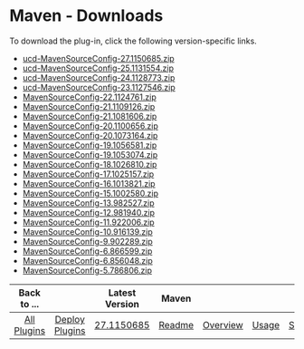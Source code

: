 
# Maven - Downloads

To download the plug-in, click the following version-specific links.

- [ucd-MavenSourceConfig-27.1150685.zip](https://raw.githubusercontent.com/UrbanCode/IBM-UCD-PLUGINS/main/files/MavenSourceConfig/ucd-MavenSourceConfig-27.1150685.zip)
- [ucd-MavenSourceConfig-25.1131554.zip](https://raw.githubusercontent.com/UrbanCode/IBM-UCD-PLUGINS/main/files/MavenSourceConfig/ucd-MavenSourceConfig-25.1131554.zip)
- [ucd-MavenSourceConfig-24.1128773.zip](https://raw.githubusercontent.com/UrbanCode/IBM-UCD-PLUGINS/main/files/MavenSourceConfig/ucd-MavenSourceConfig-24.1128773.zip)
- [ucd-MavenSourceConfig-23.1127546.zip](https://raw.githubusercontent.com/UrbanCode/IBM-UCD-PLUGINS/main/files/MavenSourceConfig/ucd-MavenSourceConfig-23.1127546.zip)
- [MavenSourceConfig-22.1124761.zip](https://raw.githubusercontent.com/UrbanCode/IBM-UCD-PLUGINS/main/files/MavenSourceConfig/MavenSourceConfig-22.1124761.zip)
- [MavenSourceConfig-21.1109126.zip](https://raw.githubusercontent.com/UrbanCode/IBM-UCD-PLUGINS/main/files/MavenSourceConfig/MavenSourceConfig-21.1109126.zip)
- [MavenSourceConfig-21.1081606.zip](https://raw.githubusercontent.com/UrbanCode/IBM-UCD-PLUGINS/main/files/MavenSourceConfig/MavenSourceConfig-21.1081606.zip)
- [MavenSourceConfig-20.1100656.zip](https://raw.githubusercontent.com/UrbanCode/IBM-UCD-PLUGINS/main/files/MavenSourceConfig/MavenSourceConfig-20.1100656.zip)
- [MavenSourceConfig-20.1073164.zip](https://raw.githubusercontent.com/UrbanCode/IBM-UCD-PLUGINS/main/files/MavenSourceConfig/MavenSourceConfig-20.1073164.zip)
- [MavenSourceConfig-19.1056581.zip](https://raw.githubusercontent.com/UrbanCode/IBM-UCD-PLUGINS/main/files/MavenSourceConfig/MavenSourceConfig-19.1056581.zip)
- [MavenSourceConfig-19.1053074.zip](https://raw.githubusercontent.com/UrbanCode/IBM-UCD-PLUGINS/main/files/MavenSourceConfig/MavenSourceConfig-19.1053074.zip)
- [MavenSourceConfig-18.1026810.zip](https://raw.githubusercontent.com/UrbanCode/IBM-UCD-PLUGINS/main/files/MavenSourceConfig/MavenSourceConfig-18.1026810.zip)
- [MavenSourceConfig-17.1025157.zip](https://raw.githubusercontent.com/UrbanCode/IBM-UCD-PLUGINS/main/files/MavenSourceConfig/MavenSourceConfig-17.1025157.zip)
- [MavenSourceConfig-16.1013821.zip](https://raw.githubusercontent.com/UrbanCode/IBM-UCD-PLUGINS/main/files/MavenSourceConfig/MavenSourceConfig-16.1013821.zip)
- [MavenSourceConfig-15.1002580.zip](https://raw.githubusercontent.com/UrbanCode/IBM-UCD-PLUGINS/main/files/MavenSourceConfig/MavenSourceConfig-15.1002580.zip)
- [MavenSourceConfig-13.982527.zip](https://raw.githubusercontent.com/UrbanCode/IBM-UCD-PLUGINS/main/files/MavenSourceConfig/MavenSourceConfig-13.982527.zip)
- [MavenSourceConfig-12.981940.zip](https://raw.githubusercontent.com/UrbanCode/IBM-UCD-PLUGINS/main/files/MavenSourceConfig/MavenSourceConfig-12.981940.zip)
- [MavenSourceConfig-11.922006.zip](https://raw.githubusercontent.com/UrbanCode/IBM-UCD-PLUGINS/main/files/MavenSourceConfig/MavenSourceConfig-11.922006.zip)
- [MavenSourceConfig-10.916139.zip](https://raw.githubusercontent.com/UrbanCode/IBM-UCD-PLUGINS/main/files/MavenSourceConfig/MavenSourceConfig-10.916139.zip)
- [MavenSourceConfig-9.902289.zip](https://raw.githubusercontent.com/UrbanCode/IBM-UCD-PLUGINS/main/files/MavenSourceConfig/MavenSourceConfig-9.902289.zip)
- [MavenSourceConfig-6.866599.zip](https://raw.githubusercontent.com/UrbanCode/IBM-UCD-PLUGINS/main/files/MavenSourceConfig/MavenSourceConfig-6.866599.zip)
- [MavenSourceConfig-6.856048.zip](https://raw.githubusercontent.com/UrbanCode/IBM-UCD-PLUGINS/main/files/MavenSourceConfig/MavenSourceConfig-6.856048.zip)
- [MavenSourceConfig-5.786806.zip](https://raw.githubusercontent.com/UrbanCode/IBM-UCD-PLUGINS/main/files/MavenSourceConfig/MavenSourceConfig-5.786806.zip)

|Back to ...||Latest Version|Maven ||||
| :---: | :---: | :---: | :---: | :---: | :---: | :---: |
|[All Plugins](../../index.md)|[Deploy Plugins](../README.md)|[27.1150685](https://raw.githubusercontent.com/UrbanCode/IBM-UCD-PLUGINS/main/files/MavenSourceConfig/ucd-MavenSourceConfig-27.1150685.zip)|[Readme](README.md)|[Overview](overview.md)|[Usage](usage.md)|[Steps](steps.md)|
